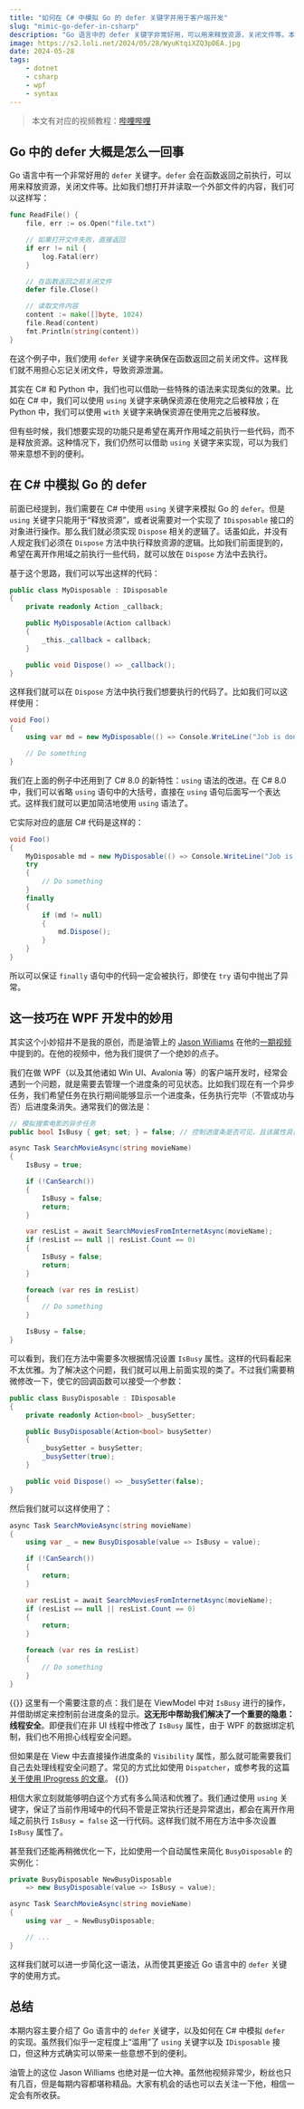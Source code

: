 ```yaml
---
title: "如何在 C# 中模拟 Go 的 defer 关键字并用于客户端开发"
slug: "mimic-go-defer-in-csharp"
description: "Go 语言中的 defer 关键字非常好用，可以用来释放资源，关闭文件等。本文介绍了如何在 C# 中模拟 Go 的 defer 关键字，并将其用于 WPF 客户端开发。"
image: https://s2.loli.net/2024/05/28/WyuKtqiXZQ3pDEA.jpg
date: 2024-05-28
tags:
    - dotnet
    - csharp
    - wpf
    - syntax
---
```


> 本文有对应的视频教程：[哔哩哔哩](https://www.bilibili.com/video/BV1Ym421T7CS/)

## Go 中的 defer 大概是怎么一回事

Go 语言中有一个非常好用的 `defer` 关键字。`defer` 会在函数返回之前执行，可以用来释放资源，关闭文件等。比如我们想打开并读取一个外部文件的内容，我们可以这样写：

```go
func ReadFile() {
    file, err := os.Open("file.txt")

    // 如果打开文件失败，直接返回
    if err != nil {
        log.Fatal(err)
    }

    // 在函数返回之前关闭文件
    defer file.Close()

    // 读取文件内容
    content := make([]byte, 1024)
    file.Read(content)
    fmt.Println(string(content))
}
```

在这个例子中，我们使用 `defer` 关键字来确保在函数返回之前关闭文件。这样我们就不用担心忘记关闭文件，导致资源泄漏。

其实在 C# 和 Python 中，我们也可以借助一些特殊的语法来实现类似的效果。比如在 C# 中，我们可以使用 `using` 关键字来确保资源在使用完之后被释放；在 Python 中，我们可以使用 `with` 关键字来确保资源在使用完之后被释放。

但有些时候，我们想要实现的功能只是希望在离开作用域之前执行一些代码，而不是释放资源。这种情况下，我们仍然可以借助 `using` 关键字来实现，可以为我们带来意想不到的便利。

## 在 C# 中模拟 Go 的 defer

前面已经提到，我们需要在 C# 中使用 `using` 关键字来模拟 Go 的 `defer`。但是 `using` 关键字只能用于“释放资源”，或者说需要对一个实现了 `IDisposable` 接口的对象进行操作。那么我们就必须实现 `Dispose` 相关的逻辑了。话虽如此，并没有人规定我们必须在 `Dispose` 方法中执行释放资源的逻辑。比如我们前面提到的，希望在离开作用域之前执行一些代码，就可以放在 `Dispose` 方法中去执行。

基于这个思路，我们可以写出这样的代码：

```csharp
public class MyDisposable : IDisposable
{
    private readonly Action _callback;

    public MyDisposable(Action callback)
    {
        _this._callback = callback;
    }

    public void Dispose() => _callback();
}
```

这样我们就可以在 `Dispose` 方法中执行我们想要执行的代码了。比如我们可以这样使用：

```csharp
void Foo()
{
    using var md = new MyDisposable(() => Console.WriteLine("Job is done."));

    // Do something
}
```

我们在上面的例子中还用到了 C# 8.0 的新特性：`using` 语法的改进。在 C# 8.0 中，我们可以省略 `using` 语句中的大括号，直接在 `using` 语句后面写一个表达式。这样我们就可以更加简洁地使用 `using` 语法了。

它实际对应的底层 C# 代码是这样的：

```csharp
void Foo()
{
    MyDisposable md = new MyDisposable(() => Console.WriteLine("Job is done."));
    try
    {
        // Do something
    }
    finally
    {
        if (md != null)
        {
            md.Dispose();
        }
    }
}
```

所以可以保证 `finally` 语句中的代码一定会被执行，即使在 `try` 语句中抛出了异常。

## 这一技巧在 WPF 开发中的妙用

其实这个小妙招并不是我的原创，而是油管上的 [Jason Williams](https://www.youtube.com/@jason-williams) 在他的[一期视频](https://www.youtube.com/watch?v=DOtS7IOtACI)中提到的。在他的视频中，他为我们提供了一个绝妙的点子。

我们在做 WPF（以及其他诸如 Win UI、Avalonia 等）的客户端开发时，经常会遇到一个问题，就是需要去管理一个进度条的可见状态。比如我们现在有一个异步任务，我们希望任务在执行期间能够显示一个进度条，任务执行完毕（不管成功与否）后进度条消失。通常我们的做法是：

```csharp
// 模拟搜索电影的异步任务
public bool IsBusy { get; set; } = false; // 控制进度条是否可见，且该属性具备通知功能

async Task SearchMovieAsync(string movieName)
{
    IsBusy = true;

    if (!CanSearch())
    {
        IsBusy = false;
        return;
    }

    var resList = await SearchMoviesFromInternetAsync(movieName);
    if (resList == null || resList.Count == 0)
    {
        IsBusy = false;
        return;
    }

    foreach (var res in resList)
    {
        // Do something
    }

    IsBusy = false;
}
```

可以看到，我们在方法中需要多次根据情况设置 `IsBusy` 属性。这样的代码看起来不太优雅。为了解决这个问题，我们就可以用上前面实现的类了。不过我们需要稍微修改一下，使它的回调函数可以接受一个参数：

```csharp
public class BusyDisposable : IDisposable
{
    private readonly Action<bool> _busySetter;

    public BusyDisposable(Action<bool> busySetter)
    {
        _busySetter = busySetter;
        _busySetter(true);
    }

    public void Dispose() => _busySetter(false);
}
```

然后我们就可以这样使用了：

```csharp
async Task SearchMovieAsync(string movieName)
{
    using var _ = new BusyDisposable(value => IsBusy = value);

    if (!CanSearch())
    {
        return;
    }

    var resList = await SearchMoviesFromInternetAsync(movieName);
    if (resList == null || resList.Count == 0)
    {
        return;
    }

    foreach (var res in resList)
    {
        // Do something
    }
}
```

{{<notice info>}}
这里有一个需要注意的点：我们是在 ViewModel 中对 `IsBusy` 进行的操作，并借助绑定来控制前台进度条的显示。**这无形中帮助我们解决了一个重要的隐患：线程安全**。即便我们在非 UI 线程中修改了 `IsBusy` 属性，由于 WPF 的数据绑定机制，我们也不用担心线程安全问题。

但如果是在 View 中去直接操作进度条的 `Visibility` 属性，那么就可能需要我们自己去处理线程安全问题了。常见的方式比如使用 `Dispatcher`，或参考我的这篇 [关于使用 IProgress 的文章](/posts/how-to-report-progress)。
{{</notice>}}

相信大家立刻就能够明白这个方式有多么简洁和优雅了。我们通过使用 `using` 关键字，保证了当前作用域中的代码不管是正常执行还是异常退出，都会在离开作用域之前执行 `IsBusy = false` 这一行代码。这样我们就不用在方法中多次设置 `IsBusy` 属性了。

甚至我们还能再稍微优化一下，比如使用一个自动属性来简化 `BusyDisposable` 的实例化：

```csharp
private BusyDisposable NewBusyDisposable 
    => new BusyDisposable(value => IsBusy = value);

async Task SearchMovieAsync(string movieName)
{
    using var _ = NewBusyDisposable;

    // ...
}
```

这样我们就可以进一步简化这一语法，从而使其更接近 Go 语言中的 `defer` 关键字的使用方式。

## 总结

本期内容主要介绍了 Go 语言中的 `defer` 关键字，以及如何在 C# 中模拟 `defer` 的实现。虽然我们似乎一定程度上“滥用”了 `using` 关键字以及 `IDisposable` 接口，但这种方式确实可以带来一些意想不到的便利。

油管上的这位 Jason Williams 也绝对是一位大神。虽然他视频非常少，粉丝也只有几百，但是每期内容都堪称精品。大家有机会的话也可以去关注一下他，相信一定会有所收获。